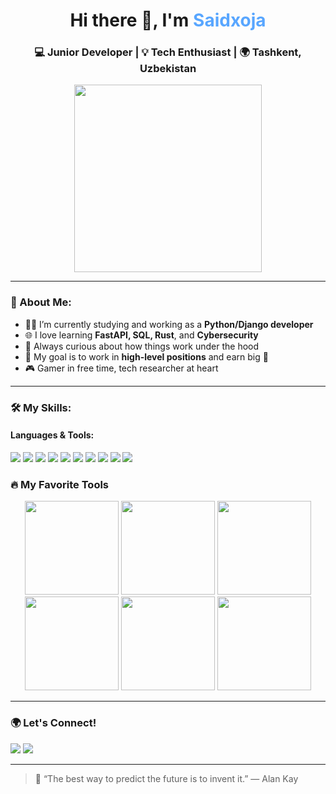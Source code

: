 <h1 align="center">Hi there 👋, I'm <span style="color:#58A6FF">Saidxoja</span></h1>
<h3 align="center">💻 Junior Developer | 💡 Tech Enthusiast | 🌍 Tashkent, Uzbekistan</h3>

<p align="center">
  <img src="https://media.giphy.com/media/qgQUggAC3Pfv687qPC/giphy.gif" width="300">
</p>

---

### 🧠 About Me:
- 👨‍💻 I’m currently studying and working as a **Python/Django developer**  
- 🌐 I love learning **FastAPI, SQL, Rust**, and **Cybersecurity**  
- 🧩 Always curious about how things work under the hood  
- 🎯 My goal is to work in **high-level positions** and earn big 🤑  
- 🎮 Gamer in free time, tech researcher at heart  

---

### 🛠️ My Skills:

#### Languages & Tools:
<p align="left">
  <img src="https://img.shields.io/badge/Python-3670A0?style=for-the-badge&logo=python&logoColor=white"/>
  <img src="https://img.shields.io/badge/Django-092E20?style=for-the-badge&logo=django&logoColor=white"/>
  <img src="https://img.shields.io/badge/FastAPI-009688?style=for-the-badge&logo=fastapi&logoColor=white"/>
  <img src="https://img.shields.io/badge/HTML5-E34F26?style=for-the-badge&logo=html5&logoColor=white"/>
  <img src="https://img.shields.io/badge/CSS3-1572B6?style=for-the-badge&logo=css3&logoColor=white"/>
  <img src="https://img.shields.io/badge/JavaScript-F7DF1E?style=for-the-badge&logo=javascript&logoColor=black"/>
  <img src="https://img.shields.io/badge/SQLite-003B57?style=for-the-badge&logo=sqlite&logoColor=white"/>
  <img src="https://img.shields.io/badge/Git-F05032?style=for-the-badge&logo=git&logoColor=white"/>
  <img src="https://img.shields.io/badge/GitHub-181717?style=for-the-badge&logo=github&logoColor=white"/>
  <img src="https://img.shields.io/badge/Linux-FCC624?style=for-the-badge&logo=linux&logoColor=black"/>
</p>

### 🔥 My Favorite Tools

<p align="center">
  <img src="https://git-scm.com/images/logos/downloads/Git-Icon-1788C.png" height="150"/>
  <img src="https://github.githubassets.com/images/modules/logos_page/GitHub-Mark.png" height="150"/>
  <img src="https://cdn.jsdelivr.net/gh/devicons/devicon/icons/vscode/vscode-original.svg" height="150"/>
  <img src="https://cdn.jsdelivr.net/gh/devicons/devicon/icons/pycharm/pycharm-original.svg" height="150"/>
  <img src="https://cdn.jsdelivr.net/gh/devicons/devicon/icons/figma/figma-original.svg" height="150"/>
  <img src="https://upload.wikimedia.org/wikipedia/commons/4/45/Notion_app_logo.png" height="150"/>
</p>





---

### 🌍 Let's Connect!
<p align="left">
  <a href="https://t.me/saidxooja" target="_blank"><img src="https://img.shields.io/badge/Telegram-2CA5E0?style=for-the-badge&logo=telegram&logoColor=white"/></a>
  <a href="mailto:ekshinsaidxoja@gmail.com"><img src="https://img.shields.io/badge/Gmail-D14836?style=for-the-badge&logo=gmail&logoColor=white"/></a>
</p>

---

> 💬 “The best way to predict the future is to invent it.” — Alan Kay
